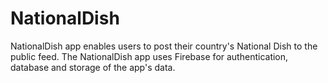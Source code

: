 # NationalDish
NationalDish app enables users to post their country's National Dish to the public feed. The NationalDish app uses Firebase for authentication, database and storage of the app's data.
